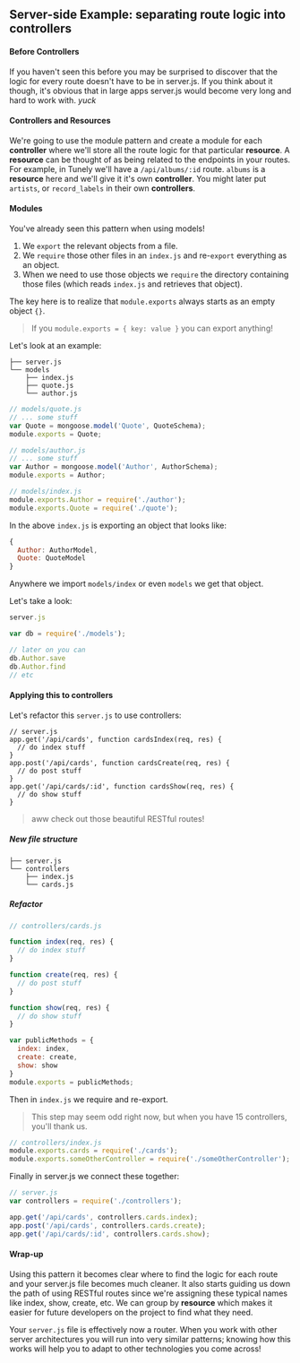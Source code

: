 ## Server-side Example: separating route logic into controllers


#### Before Controllers

If you haven't seen this before you may be surprised to discover that the logic for every route doesn't have to be in server.js.  If you think about it though, it's obvious that in large apps server.js would become very long and hard to work with. _yuck_

#### Controllers and Resources

We're going to use the module pattern and create a module for each **controller** where we'll store all the route logic for that particular **resource**.  A **resource** can be thought of as being related to the endpoints in your routes.  For example, in Tunely we'll have a `/api/albums/:id` route.  `albums` is a **resource** here and we'll give it it's own **controller**.  You might later put `artists`, or `record_labels` in their own **controllers**.

#### Modules

You've already seen this pattern when using models!

1. We `export` the relevant objects from a file.  
1. We `require` those other files in an `index.js` and re-`export` everything as an object.
1. When we need to use those objects we `require` the directory containing those files (which reads `index.js` and retrieves that object).

The key here is to realize that `module.exports` always starts as an empty object `{}`.  

> If you `module.exports = { key: value }` you can export anything!

Let's look at an example:

```
├── server.js
└── models
    ├── index.js
    ├── quote.js
    └── author.js

```
 
```js
// models/quote.js
// ... some stuff
var Quote = mongoose.model('Quote', QuoteSchema);
module.exports = Quote;
```

```js
// models/author.js
// ... some stuff
var Author = mongoose.model('Author', AuthorSchema);
module.exports = Author;
```

```js
// models/index.js
module.exports.Author = require('./author');
module.exports.Quote = require('./quote');
```

In the above `index.js` is exporting an object that looks like:

```js
{ 
  Author: AuthorModel,
  Quote: QuoteModel
}
```

Anywhere we import `models/index` or even `models` we get that object.

Let's take a look:

```js
server.js

var db = require('./models');

// later on you can
db.Author.save
db.Author.find
// etc
```

#### Applying this to controllers

Let's refactor this `server.js` to use controllers:

```
// server.js
app.get('/api/cards', function cardsIndex(req, res) { 
  // do index stuff 
}
app.post('/api/cards', function cardsCreate(req, res) { 
  // do post stuff
}
app.get('/api/cards/:id', function cardsShow(req, res) { 
  // do show stuff
}
```

> aww check out those beautiful RESTful routes!

##### New file structure

```
├── server.js
└── controllers
    ├── index.js
    └── cards.js
```

##### Refactor

```js
// controllers/cards.js

function index(req, res) {
  // do index stuff
}

function create(req, res) {
  // do post stuff
}

function show(req, res) {
  // do show stuff
}

var publicMethods = {
  index: index,
  create: create,
  show: show
}
module.exports = publicMethods;
```

Then in `index.js` we require and re-export.  
> This step may seem odd right now, but when you have 15 controllers, you'll thank us.

```js
// controllers/index.js
module.exports.cards = require('./cards');
module.exports.someOtherController = require('./someOtherController');
```

Finally in server.js we connect these together:

```js
// server.js
var controllers = require('./controllers');

app.get('/api/cards', controllers.cards.index);
app.post('/api/cards', controllers.cards.create);
app.get('/api/cards/:id', controllers.cards.show);
```

#### Wrap-up

Using this pattern it becomes clear where to find the logic for each route and your server.js file becomes much cleaner.  It also starts guiding us down the path of using RESTful routes since we're assigning these typical names like index, show, create, etc.  We can group by **resource** which makes it easier for future developers on the project to find what they need.

Your `server.js` file is effectively now a router.  When you work with other server architectures you will run into very similar patterns; knowing how this works will help you to adapt to other technologies you come across!

